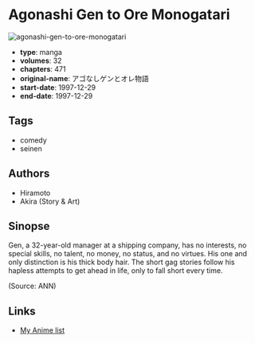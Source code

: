 # Agonashi Gen to Ore Monogatari

![agonashi-gen-to-ore-monogatari](https://cdn.myanimelist.net/images/manga/3/160696.jpg)

-   **type**: manga
-   **volumes**: 32
-   **chapters**: 471
-   **original-name**: アゴなしゲンとオレ物語
-   **start-date**: 1997-12-29
-   **end-date**: 1997-12-29

## Tags

-   comedy
-   seinen

## Authors

-   Hiramoto
-   Akira (Story & Art)

## Sinopse

Gen, a 32-year-old manager at a shipping company, has no interests, no special skills, no talent, no money, no status, and no virtues. His one and only distinction is his thick body hair. The short gag stories follow his hapless attempts to get ahead in life, only to fall short every time.

(Source: ANN)

## Links

-   [My Anime list](https://myanimelist.net/manga/91461/Agonashi_Gen_to_Ore_Monogatari)
